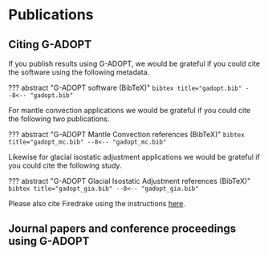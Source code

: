 # Publications

## Citing G-ADOPT

If you publish results using G-ADOPT, we would be grateful if you could cite the software using the following metadata.

??? abstract "G-ADOPT software (BibTeX)"
    ``` bibtex title="gadopt.bib"
    --8<-- "gadopt.bib"
    ```

For mantle convection applications we would be grateful if you could cite the following two publications.

??? abstract "G-ADOPT Mantle Convection references (BibTeX)"
    ``` bibtex title="gadopt_mc.bib"
    --8<-- "gadopt_mc.bib"
    ```

Likewise for glacial isostatic adjustment applications we would be grateful if you could cite the following study.

??? abstract "G-ADOPT Glacial Isostatic Adjustment references (BibTeX)"
    ``` bibtex title="gadopt_gia.bib"
    --8<-- "gadopt_gia.bib"
    ```


Please also cite Firedrake using the instructions [here](https://www.firedrakeproject.org/citing.html).


## Journal papers and conference proceedings using G-ADOPT

<script src="https://bibbase.org/show?bib=https://bibbase.org/network/files/tzBb6bg6tmizmKbju&jsonp=1&theme=default&urlLabel=%20paper"></script>
